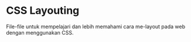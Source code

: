 # CSS Layouting
File-file untuk mempelajari dan lebih memahami cara me-layout pada web dengan menggunakan CSS.

